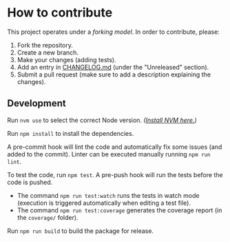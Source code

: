 # How to contribute

This project operates under a _forking model_. In order to contribute, please:

1. Fork the repository.
2. Create a new branch.
3. Make your changes (adding tests).
4. Add an entry in [CHANGELOG.md](CHANGELOG.md) (under the "Unreleased" section).
5. Submit a pull request (make sure to add a description explaining the changes).

## Development

Run `nvm use` to select the correct Node version. _([Install NVM here.](https://github.com/nvm-sh/nvm))_

Run `npm install` to install the dependencies.

A pre-commit hook will lint the code and automatically fix some issues (and added to the commit). Linter can be executed manually running `npm run lint`.

To test the code, run `npm test`. A pre-push hook will run the tests before the code is pushed.

- The command `npm run test:watch` runs the tests in watch mode (execution is triggered automatically when editing a test file).
- The command `npm run test:coverage` generates the coverage report (in the `coverage/` folder).

Run `npm run build` to build the package for release.
